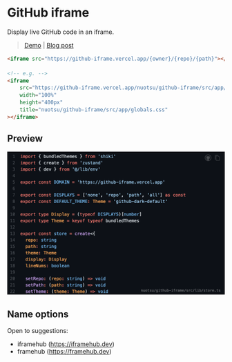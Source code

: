 # GitHub iframe

Display live GitHub code in an iframe.

> [Demo](https://github-iframe.vercel.app) | [Blog post](https://sanitypress.dev/blog/introducing-github-iframe)

```html
<iframe src="https://github-iframe.vercel.app/{owner}/{repo}/{path}"></iframe>

<!-- e.g. -->
<iframe
	src="https://github-iframe.vercel.app/nuotsu/github-iframe/src/app/globals.css"
	width="100%"
	height="400px"
	title="nuotsu/github-iframe/src/app/globals.css"
></iframe>
```

## Preview

![](./public/iframe.png)

## Name options

Open to suggestions:

- iframehub (https://iframehub.dev)
- framehub (https://framehub.dev)

